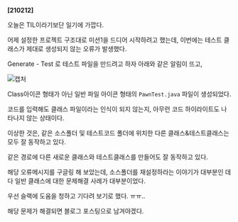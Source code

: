 **[210212]**



오늘은 TIL이라기보단 일기에 가깝다.

어제 설정한 프로젝트 구조대로 미션1을 드디어 시작하려고 했는데, 이번에는 테스트 클래스가 제대로 생성되지 않는 오류가 발생했다.



Generate - Test 로 테스트 파일을 만드려고 하자 아래와 같은 알림이 뜨고,

![캡처](https://user-images.githubusercontent.com/67407678/107738409-f1b2d000-6d49-11eb-9183-a12b57907425.PNG)

Class아이콘 형태가 아닌 일반 파일 아이콘 형태의 `PawnTest.java` 파일이 생성되었다.

코드를 입력해도 클래스 파일이라는 인식이 되지 않는지, 아무런 코드 하이라이트도 나타나지 않는 상태이다.

이상한 것은, 같은 소스폴더 및 테스트코드 폴더에 위치한 다른 클래스&테스트클래스는 모두 잘 동작하고 있다.

같은 경로에 다른 새로운 클래스와 테스트클래스를 만들어도 잘 동작하고 있다.



해당 오류메시지를 구글링 해 보았는데, 소스폴더를 재설정하라는 이야기가 대부분인 데다 일반 클래스에 대한 문제해결 사례가 대부분이었다.



우선 슬랙에 도움을 청하고 기다려 보기로 했다. ㅠㅠ..

해당 문제가 해결되면 블로그 포스팅으로 남겨야겠다.

